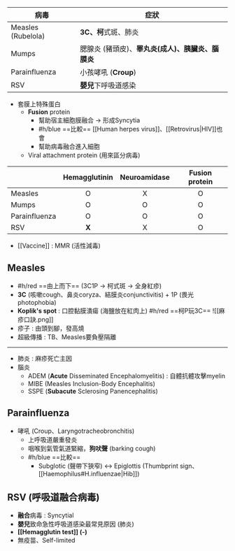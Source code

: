 | 病毒               | 症狀                   |
|--------------------|------------------------|
| Measles (Rubelola) | **3C、柯**式斑、肺炎       |
| Mumps              | 腮腺炎 (豬頭皮)、**睪丸炎(成人)、胰臟炎、腦膜炎** |
| Parainfluenza      | 小孩哮吼 (**Croup**)       |
| RSV                | **嬰兒**下呼吸道感染       |
- 套膜上特殊蛋白
	- **Fusion** protein
		- 幫助宿主細胞膜融合 -> 形成Syncytia
		- #h/blue ==比較== [[Human herpes virus]]、[[Retrovirus|HIV]]也會
		- 幫助病毒融合進入細胞
	- Viral attachment protein (用來區分病毒)

|               | Hemagglutinin | Neuroamidase | **Fusion protein** |
|---------------|:-------------:|:------------:|:--------------:|
| Measles       |       O       |       X      |        O       |
| Mumps         |       O       |       O      |        O       |
| Parainfluenza |       O       |       O      |        O       |
| RSV           |       **X**       |       X      |        O       |
- [[Vaccine]] : MMR (活性減毒)
## Measles
- #h/red ==由上而下== (3C1P -> 柯式斑 -> 全身紅疹)
- **3C** (咳嗽cough、鼻炎coryza、結膜炎conjunctivitis) + 1P (畏光 photophobia)
- **Koplik's spot** : 口腔黏膜潰瘍 (海鹽放在紅肉上)
#h/red ==柯P玩3C==
![[麻疹口訣.png]]
- 疹子 : 由頭到腳，發高燒
- 超級傳播 : TB、Measles要負壓隔離
***
- 肺炎 : 麻疹死亡主因
- 腦炎
	- ADEM (**Acute** Disseminated Encephalomyelitis) : 自體抗體攻擊myelin
	- MIBE (Measles Inclusion-Body Encephalitis)
	- SSPE (**Subacute** Sclerosing Panencephalitis)
## Parainfluenza
- 哮吼 (Croup、Laryngotracheobronchitis)
	- 上呼吸道嚴重發炎 
	- 咽喉到氣管氣道緊縮，**狗吠聲** (barking cough)
	- #h/blue ==比較==
		- Subglotic (聲帶下狹窄) <-> Epiglottis (Thumbprint sign、[[Haemophilus#H.influenzae|Hib]])
## RSV (呼吸道融合病毒)
- **融合**病毒 : Syncytial
- **嬰兒**致命急性呼吸道感染最常見原因 (肺炎)
- **[[Hemagglutin test]] (-)**
- 無疫苗、Self-limited